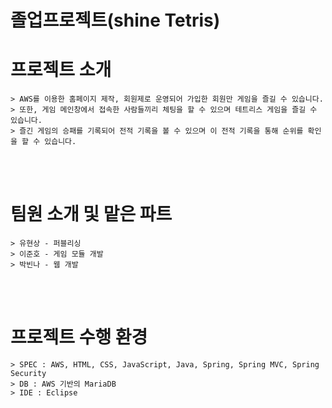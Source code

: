 # 졸업프로젝트(shine Tetris)

# 프로젝트 소개
    > AWS를 이용한 홈페이지 제작, 회원제로 운영되어 가입한 회원만 게임을 즐길 수 있습니다.
    > 또한, 게임 메인창에서 접속한 사람들끼리 체팅을 할 수 있으며 테트리스 게임을 즐길 수 있습니다.
    > 즐긴 게임의 승패를 기록되어 전적 기록을 볼 수 있으며 이 전적 기록을 통해 순위를 확인을 할 수 있습니다.

<br><br>
# 팀원 소개 및 맡은 파트
    > 유현상 - 퍼블리싱
    > 이준호 - 게임 모듈 개발
    > 박빈나 - 웹 개발

<br><br>
# 프로젝트 수행 환경
    > SPEC : AWS, HTML, CSS, JavaScript, Java, Spring, Spring MVC, Spring Security
    > DB : AWS 기반의 MariaDB
    > IDE : Eclipse
